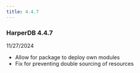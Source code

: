 ```yaml
---
title: 4.4.7
---
```


### HarperDB 4.4.7

11/27/2024

- Allow for package to deploy own modules
- Fix for preventing double sourcing of resources

